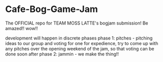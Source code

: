 # Cafe-Bog-Game-Jam
The OFFICIAL repo for TEAM MOSS LATTE's bogjam submission! Be amazed!! wow!!

development will happen in discrete phases
  phase 1: pitches - pitching ideas to our group and voting for one
  for expedience, try to come up with any pitches over the opening weekend of the jam, so that voting can be done soon after
  phase 2: jammin - we make the thing!!

